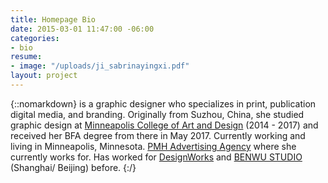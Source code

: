 ```yaml
---
title: Homepage Bio
date: 2015-03-01 11:47:00 -06:00
categories:
- bio
resume:
- image: "/uploads/ji_sabrinayingxi.pdf"
layout: project
---
```


{::nomarkdown}
is a graphic designer who specializes in print, publication digital media, and branding. Originally from Suzhou, China, she studied graphic design at <a href="https://mcad.edu/">Minneapolis College of Art and Design</a> (2014 - 2017) and received her BFA degree from there in May 2017. Currently working and living in Minneapolis, Minnesota. <a href="https://pmhadv.com/"> PMH Advertising Agency</a> where she currently works for. Has worked for <a href="https://mcad.edu/about-mcad/hire-mcad-talent/designworksMCAD">DesignWorks</a> and <a href="http://www.benwustudio.com/">BENWU STUDIO</a> (Shanghai/ Beijing) before.
{:/}  
